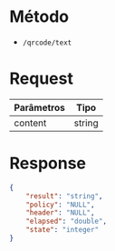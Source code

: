 # Método

- `/qrcode/text`

# Request

| Parâmetros | Tipo |
| ------ | ------ |
| content | string |

# Response

```json
{
    "result": "string",
    "policy": "NULL",
    "header": "NULL",
    "elapsed": "double",
    "state": "integer"
}
```

